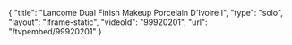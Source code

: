 {
    "title": "Lancome Dual Finish Makeup  Porcelain D'Ivoire I",
    "type": "solo",
    "layout": "iframe-static",
    "videoId": "99920201",
    "url": "\/tvpembed\/99920201"
}